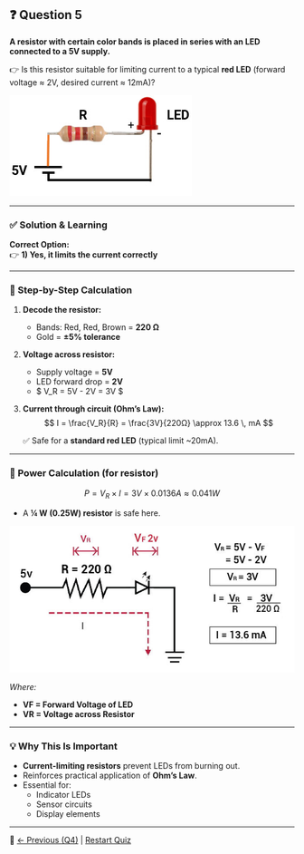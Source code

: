 ## ❓ Question 5  

**A resistor with certain color bands is placed in series with an LED connected to a 5V supply.**  

👉 Is this resistor suitable for limiting current to a typical **red LED** (forward voltage ≈ 2V, desired current ≈ 12mA)?  

![LED Circuit](<../src/LED-Circuit.jpg>)  

---

### ✅ Solution & Learning  

**Correct Option:**  
👉 **1) Yes, it limits the current correctly**  

---

### 🔎 Step-by-Step Calculation  

1. **Decode the resistor:**  
   - Bands: Red, Red, Brown = **220 Ω**  
   - Gold = **±5% tolerance**  

2. **Voltage across resistor:**  
   - Supply voltage = **5V**  
   - LED forward drop = **2V**  
   - $ V_R = 5V - 2V = 3V $  

3. **Current through circuit (Ohm’s Law):**  
   $$
   I = \frac{V_R}{R} = \frac{3V}{220Ω} \approx 13.6 \, mA
   $$  

   ✅ Safe for a **standard red LED** (typical limit ~20mA).  

---

### 📐 Power Calculation (for resistor)  

$$
P = V_R \times I = 3V \times 0.0136A \approx 0.041W
$$  

- A **¼ W (0.25W) resistor** is safe here.  

![Resistor Current Calculation](<../src/Resistor-Current-Calculation.jpg>)  

*Where:*  
- **VF = Forward Voltage of LED**  
- **VR = Voltage across Resistor**  

---

### 💡 Why This Is Important  
- **Current-limiting resistors** prevent LEDs from burning out.  
- Reinforces practical application of **Ohm’s Law**.  
- Essential for:  
  - Indicator LEDs  
  - Sensor circuits  
  - Display elements  

---

🔗 [← Previous (Q4)](<../1. Resistor Basics/Question.4.md>) | [Restart Quiz](<../1. Resistor Basics/Question.1.md>)  

